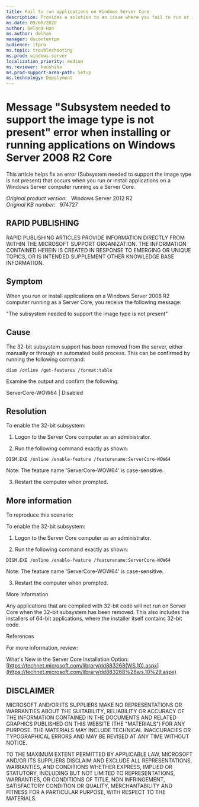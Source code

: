 ```yaml
---
title: Fail to run applications on Windows Server Core
description: Provides a solution to an issue where you fail to run or install applications on a Windows Server computer running as a Server Core
ms.date: 09/08/2020
author: Deland-Han
ms.author: delhan
manager: dscontentpm
audience: itpro
ms.topic: troubleshooting
ms.prod: windows-server
localization_priority: medium
ms.reviewer: kaushika
ms.prod-support-area-path: Setup
ms.technology: Depolyment
---
```

# Message "Subsystem needed to support the image type is not present" error when installing or running applications on Windows Server 2008 R2 Core

This article helps fix an error (Subsystem needed to support the image type is not present) that occurs when you run or install applications on a Windows Server computer running as a Server Core.

_Original product version:_ &nbsp; Windows Server 2012 R2  
_Original KB number:_ &nbsp; 974727

## RAPID PUBLISHING

RAPID PUBLISHING ARTICLES PROVIDE INFORMATION DIRECTLY FROM WITHIN THE MICROSOFT SUPPORT ORGANIZATION. THE INFORMATION CONTAINED HEREIN IS CREATED IN RESPONSE TO EMERGING OR UNIQUE TOPICS, OR IS INTENDED SUPPLEMENT OTHER KNOWLEDGE BASE INFORMATION.

## Symptom

When you run or install applications on a Windows Server 2008 R2 computer running as a Server Core, you receive the following message:

"The subsystem needed to support the image type is not present"

## Cause

The 32-bit subsystem support has been removed from the server, either manually or through an automated build process. This can be confirmed by running the following command:

`dism /online /get-features /format:table`

Examine the output and confirm the following:

ServerCore-WOW64 | Disabled

## Resolution

To enable the 32-bit subsystem:

1. Logon to the Server Core computer as an administrator.

2. Run the following command exactly as shown:

`DISM.EXE /online /enable-feature /featurename:ServerCore-WOW64`

Note: The feature name 'ServerCore-WOW64' is case-sensitive.

3. Restart the computer when prompted.

## More information

To reproduce this scenario: 

To enable the 32-bit subsystem:

1. Logon to the Server Core computer as an administrator.

2. Run the following command exactly as shown:

`DISM.EXE /online /enable-feature /featurename:ServerCore-WOW64`

Note: The feature name 'ServerCore-WOW64' is case-sensitive.

3. Restart the computer when prompted.

More Information 

Any applications that are compiled with 32-bit code will not run on Server Core when the 32-bit subsystem has been removed. This also includes the installers of 64-bit applications, where the installer itself contains 32-bit code.

References 

For more information, review:

What's New in the Server Core Installation Option: [https://technet.microsoft.com/library/dd883268(WS.10).aspx](https://technet.microsoft.com/library/dd883268%28ws.10%29.aspx) 

## DISCLAIMER

MICROSOFT AND/OR ITS SUPPLIERS MAKE NO REPRESENTATIONS OR WARRANTIES ABOUT THE SUITABILITY, RELIABILITY OR ACCURACY OF THE INFORMATION CONTAINED IN THE DOCUMENTS AND RELATED GRAPHICS PUBLISHED ON THIS WEBSITE (THE "MATERIALS") FOR ANY PURPOSE. THE MATERIALS MAY INCLUDE TECHNICAL INACCURACIES OR TYPOGRAPHICAL ERRORS AND MAY BE REVISED AT ANY TIME WITHOUT NOTICE.

TO THE MAXIMUM EXTENT PERMITTED BY APPLICABLE LAW, MICROSOFT AND/OR ITS SUPPLIERS DISCLAIM AND EXCLUDE ALL REPRESENTATIONS, WARRANTIES, AND CONDITIONS WHETHER EXPRESS, IMPLIED OR STATUTORY, INCLUDING BUT NOT LIMITED TO REPRESENTATIONS, WARRANTIES, OR CONDITIONS OF TITLE, NON INFRINGEMENT, SATISFACTORY CONDITION OR QUALITY, MERCHANTABILITY AND FITNESS FOR A PARTICULAR PURPOSE, WITH RESPECT TO THE MATERIALS.
